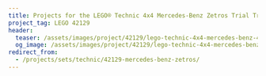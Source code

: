 ```yaml
---
title: Projects for the LEGO® Technic 4x4 Mercedes-Benz Zetros Trial Truck (42129)
project_tag: LEGO 42129
header:
  teaser: /assets/images/project/42129/lego-technic-4x4-mercedes-benz-42129-base.jpg
  og_image: /assets/images/project/42129/lego-technic-4x4-mercedes-benz-42129-base-og.jpg
redirect_from:
  - /projects/sets/technic/42129-mercedes-benz-zetros/
---
```

